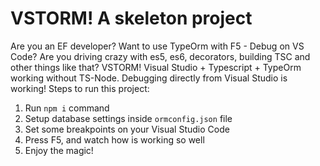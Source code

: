 # VSTORM! A skeleton project

Are you an EF developer? Want to use TypeOrm with F5 - Debug on VS Code?
Are you driving crazy with es5, es6, decorators, building TSC and other things like that?
VSTORM! Visual Studio + Typescript + TypeOrm working without TS-Node. 
Debugging directly from Visual Studio is working!
Steps to run this project:

1. Run `npm i` command
2. Setup database settings inside `ormconfig.json` file
3. Set some breakpoints on your Visual Studio Code
4. Press F5, and watch how is working so well
5. Enjoy the magic!
